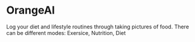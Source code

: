 # OrangeAI

Log your diet and lifestyle routines through taking pictures of food. There can be different modes: Exersice, Nutrition, Diet